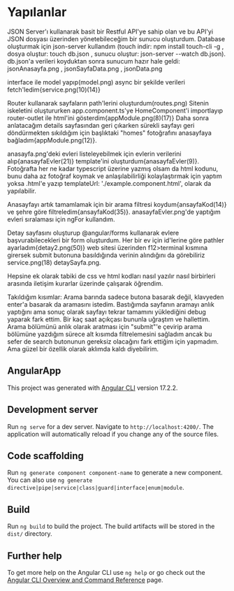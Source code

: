 # Yapılanlar

JSON Server'ı kullanarak basit bir Restful API'ye sahip olan ve bu API'yi JSON dosyası üzerinden yönetebileceğim bir sunucu oluşturdum.
Database oluşturmak için json-server kullandım (touch indir: npm install touch-cli -g , dosya oluştur: touch db.json , sunucu oluştur: json-server --watch db.json).
db.json'a verileri koyduktan sonra sunucum hazır hale geldi:
jsonAnasayfa.png , jsonSayfaData.png , jsonData.png

interface ile model yapıp(model.png) async bir şekilde verileri fetch'ledim{service.png(10)(14)}

Router kullanarak sayfaların path'lerini oluşturdum(routes.png)
Sitenin iskeletini oluştururken app.component.ts'ye HomeComponent'i importlayıp router-outlet ile html'ini gösterdim{appModule.png(8)(17)}
Daha sonra anlatacağım details sayfasından geri çıkarken sürekli sayfayı geri döndürmekten sıkıldığım için başlıktaki "homes" fotoğrafını anasayfaya bağladım{appModule.png(12)}.

anasayfa.png'deki evleri listeleyebilmek için evlerin verilerini alıp{anasayfaEvler(21)} template'ini oluşturdum{anasayfaEvler(9)}. Fotoğrafta her ne kadar typescript üzerine yazmış 
olsam da html kodunu, bunu daha az fotoğraf koymak ve anlaşılabilirliği kolaylaştırmak için yaptım yoksa .html'e yazıp templateUrl: './example.component.html', olarak da yapılabilir.

Anasayfayı artık tamamlamak için bir arama filtresi koydum{ansayfaKod(14)} ve şehre göre filtreledim{ansayfaKod(35)}. anasayfaEvler.png'de yaptığım evleri sıralaması için ngFor kullandım.

Detay sayfasını oluşturup @angular/forms kullanarak evlere başvurabilecekleri bir form oluşturdum. Her bir ev için id'lerine göre pathler ayarladım{detay2.png(50)}
web sitesi üzerinden f12>terminal kısmına girersek submit butonuna basıldığında verinin alındığını da görebiliriz service.png(18) detaySayfa.png.

Hepsine ek olarak tabiki de css ve html kodları nasıl yazılır nasıl birbirleri arasında iletişim kurarlar üzerinde çalışarak öğrendim.


Takıldığım kısımlar: Arama barında sadece butona basarak değil, klavyeden enter'a basarak da aramasını istedim. Bastığımda sayfanın aramayı anlık yaptığını ama sonuç olarak sayfayı tekrar
tamamını yüklediğini debug yaparak fark ettim. Bir kaç saat açıkçası bununla uğraştım ve hallettim. Arama bölümünü anlık olarak aratması için "submit"'e çevirip arama bölümüne yazdığım sürece
alt kısımda filtrelemesini sağladım ancak bu sefer de search butonunun gereksiz olacağını fark ettiğim için yapmadım. Ama güzel bir özellik olarak aklımda kaldı diyebilirim.




## AngularApp

This project was generated with [Angular CLI](https://github.com/angular/angular-cli) version 17.2.2.

## Development server

Run `ng serve` for a dev server. Navigate to `http://localhost:4200/`. The application will automatically reload if you change any of the source files.

## Code scaffolding

Run `ng generate component component-name` to generate a new component. You can also use `ng generate directive|pipe|service|class|guard|interface|enum|module`.

## Build

Run `ng build` to build the project. The build artifacts will be stored in the `dist/` directory.

## Further help

To get more help on the Angular CLI use `ng help` or go check out the [Angular CLI Overview and Command Reference](https://angular.io/cli) page.
